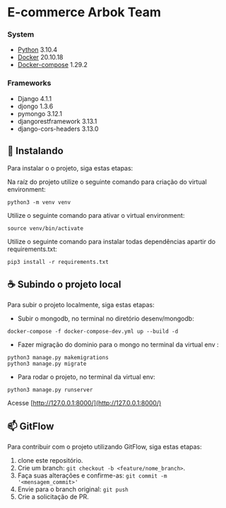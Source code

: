 # E-commerce Arbok Team

### System

- [Python](https://www.python.org/downloads/) 3.10.4
- [Docker](https://docs.docker.com/get-docker) 20.10.18
- [Docker-compose](https://docs.docker.com/compose/install) 1.29.2

### Frameworks

- Django 4.1.1
- djongo 1.3.6
- pymongo 3.12.1
- djangorestframework 3.13.1
- django-cors-headers 3.13.0

## 🚀 Instalando

Para instalar o o projeto, siga estas etapas:

Na raíz do projeto utilize o seguinte comando para criação do virtual environment:
```
python3 -m venv venv
```

Utilize o seguinte comando para ativar o virtual environment:
```
source venv/bin/activate
```

Utilize o seguinte comando para instalar todas dependências apartir do requirements.txt:
```
pip3 install -r requirements.txt
```

## ☕ Subindo o projeto local

Para subir o projeto localmente, siga estas etapas:

- Subir o mongodb, no terminal no diretório desenv/mongodb:

```
docker-compose -f docker-compose-dev.yml up --build -d
```

- Fazer migração do dominio para o mongo no terminal da virtual env :

```
python3 manage.py makemigrations
python3 manage.py migrate
```

- Para rodar o projeto, no terminal da virtual env:

```
python3 manage.py runserver
```

Acesse [http://127.0.0.1:8000/](http://127.0.0.1:8000/)


## 📫 GitFlow

Para contribuir com o projeto utilizando GitFlow, siga estas etapas:

1. clone este repositório.
2. Crie um branch: `git checkout -b <feature/nome_branch>`.
3. Faça suas alterações e confirme-as: `git commit -m '<mensagem_commit>'`
4. Envie para o branch original: `git push`
5. Crie a solicitação de PR.